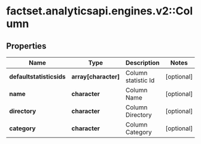 # factset.analyticsapi.engines.v2::Column

## Properties
Name | Type | Description | Notes
------------ | ------------- | ------------- | -------------
**defaultstatisticsids** | **array[character]** | Column statistic Id | [optional] 
**name** | **character** | Column Name | [optional] 
**directory** | **character** | Column Directory | [optional] 
**category** | **character** | Column Category | [optional] 


